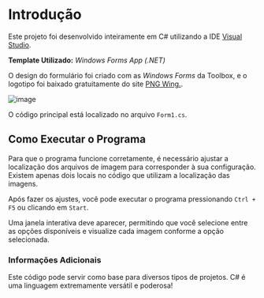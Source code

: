 # Introdução

Este projeto foi desenvolvido inteiramente em C# utilizando a IDE <a href="https://visualstudio.microsoft.com/pt-br/">Visual Studio</a>.

**Template Utilizado:** _Windows Forms App (.NET)_

O design do formulário foi criado com as _Windows Forms_ da Toolbox, e o logotipo foi baixado gratuitamente do site <a href="https://www.pngwing.com">PNG Wing.</a>.

![image](https://github.com/LeRodrigues2005/visualizador-de-produtos/assets/97632543/d808f1fa-98a0-4aaf-ab07-1e519b2982cf)

O código principal está localizado no arquivo `Form1.cs`.

## Como Executar o Programa
Para que o programa funcione corretamente, é necessário ajustar a localização dos arquivos de imagem para corresponder à sua configuração. Existem apenas dois locais no código que utilizam a localização das imagens.

Após fazer os ajustes, você pode executar o programa pressionando `Ctrl + F5` ou clicando em `Start`.

Uma janela interativa deve aparecer, permitindo que você selecione entre as opções disponíveis e visualize cada imagem conforme a opção selecionada.

### Informações Adicionais
Este código pode servir como base para diversos tipos de projetos. C# é uma linguagem extremamente versátil e poderosa!


